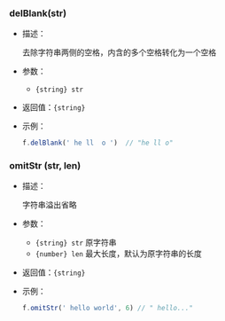 ### delBlank(str)
- 描述：

  去除字符串两侧的空格，内含的多个空格转化为一个空格

- 参数：

  - `{string} str`

- 返回值：`{string}`

- 示例： 
  ```js
  f.delBlank(' he ll  o ')  // "he ll o"
  ```

### omitStr (str, len)

- 描述：

  字符串溢出省略

- 参数：

  - `{string} str` 原字符串
  - `{number} len` 最大长度，默认为原字符串的长度

- 返回值：`{string}`

- 示例： 
  ```js
  f.omitStr(' hello world', 6) // " hello..."
  ```